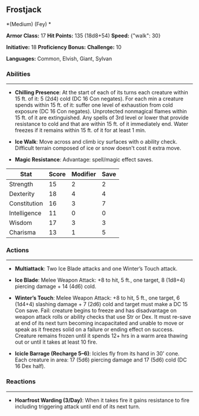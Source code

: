 ## Frostjack
*(Medium) (Fey) *

**Armor Class:** 17
**Hit Points:** 135 (18d8+54)
**Speed:** {"walk": 30}

**Initiative:** 18
**Proficiency Bonus:**
**Challenge:** 10

**Languages:** Common, Elvish, Giant, Sylvan

### Abilities
 --- 
- **Chilling Presence**: At the start of each of its turns each creature within 15 ft. of it: 5 (2d4) cold (DC 16 Con negates). For each min a creature spends within 15 ft. of it: suffer one level of exhaustion from cold exposure (DC 16 Con negates). Unprotected nonmagical flames within 15 ft. of it are extinguished. Any spells of 3rd level or lower that provide resistance to cold and that are within 15 ft. of it immediately end. Water freezes if it remains within 15 ft. of it for at least 1 min.

- **Ice Walk**: Move across and climb icy surfaces with o ability check. Difficult terrain composed of ice or snow doesn't cost it extra move.

- **Magic Resistance**: Advantage: spell/magic effect saves.



| Stat | Score | Modifier | Save |
| ---- | ---- | ---- | ---- |
| Strength | 15 | 2 | 2 |
| Dexterity | 18 | 4 | 4 |
| Constitution | 16 | 3 | 7 |
| Intelligence | 11 | 0 | 0 |
| Wisdom | 17 | 3 | 3 |
| Charisma | 13 | 1 | 5 |

### Actions
 --- 
- **Multiattack**: Two Ice Blade attacks and one Winter’s Touch attack.

- **Ice Blade**: Melee Weapon Attack: +8 to hit, 5 ft., one target, 8 (1d8+4) piercing damage + 14 (4d6) cold.

- **Winter’s Touch**: Melee Weapon Attack: +8 to hit, 5 ft., one target, 6 (1d4+4) slashing damage + 7 (2d6) cold and target must make a DC 15 Con save. Fail: creature begins to freeze and has disadvantage on weapon attack rolls or ability checks that use Str or Dex. It must re-save at end of its next turn becoming incapacitated and unable to move or speak as it freezes solid on a failure or ending effect on success. Creature remains frozen until it spends 12+ hrs in a warm area thawing out or until it takes at least 10 fire.

- **Icicle Barrage (Recharge 5–6)**: Icicles fly from its hand in 30' cone. Each creature in area: 17 (5d6) piercing damage and 17 (5d6) cold (DC 16 Dex half).

### Reactions
 --- 
- **Hoarfrost Warding (3/Day)**: When it takes fire it gains resistance to fire including triggering attack until end of its next turn.

